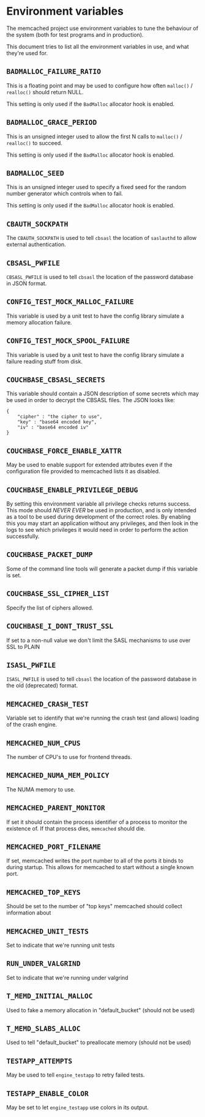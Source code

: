 # Environment variables

The memcached project use environment variables to tune the behaviour
of the system (both for test programs and in production).

This document tries to list all the environment variables in use, and what
they're used for.

## `BADMALLOC_FAILURE_RATIO`
This is a floating point and may be used to configure how often
`malloc()` / `realloc()` should return NULL.

This setting is only used if the `BadMalloc` allocator hook is enabled.

## `BADMALLOC_GRACE_PERIOD`

This is an unsigned integer used to allow the first N calls to
`malloc()` / `realloc()` to succeed.

This setting is only used if the `BadMalloc` allocator hook is enabled.

## `BADMALLOC_SEED`

This is an unsigned integer used to specify a fixed seed for the
random number generator which controls when to fail.

This setting is only used if the `BadMalloc` allocator hook is enabled.

## `CBAUTH_SOCKPATH`

The `CBAUTH_SOCKPATH` is used to tell `cbsasl` the location of `saslauthd`
to allow external authentication.

## `CBSASL_PWFILE`

`CBSASL_PWFILE` is used to tell `cbsasl` the location of the password
database in JSON format.

## `CONFIG_TEST_MOCK_MALLOC_FAILURE`

This variable is used by a unit test to have the config library
simulate a memory allocation failure.

## `CONFIG_TEST_MOCK_SPOOL_FAILURE`

This variable is used by a unit test to have the config library
simulate a failure reading stuff from disk.

## `COUCHBASE_CBSASL_SECRETS`

This variable should contain a JSON description of some secrets
which may be used in order to decrypt the CBSASL files. The
JSON looks like:

    {
        "cipher" : "the cipher to use",
        "key" : "base64 encoded key",
        "iv" : "base64 encoded iv"
    }

## `COUCHBASE_FORCE_ENABLE_XATTR`

May be used to enable support for extended attributes even if
the configuration file provided to memcached lists it as disabled.

## `COUCHBASE_ENABLE_PRIVILEGE_DEBUG`

By setting this environment variable all privilege checks returns
success. This mode should _NEVER EVER_ be used in production, and
is only intended as a tool to be used during development of the
correct roles. By enabling this you may start an application
without any privileges, and then look in the logs to see which
privileges it would need in order to perform the action successfully.

## `COUCHBASE_PACKET_DUMP`

Some of the command line tools will generate a packet dump if this
variable is set.

## `COUCHBASE_SSL_CIPHER_LIST`

Specify the list of ciphers allowed.

## `COUCHBASE_I_DONT_TRUST_SSL`

If set to a non-null value we don't limit the SASL mechanisms
to use over SSL to PLAIN

## `ISASL_PWFILE`

`ISASL_PWFILE` is used to tell `cbsasl` the location of the password
database in the old (deprecated) format.

## `MEMCACHED_CRASH_TEST`

Variable set to identify that we're running the crash test (and allows)
loading of the crash engine.

## `MEMCACHED_NUM_CPUS`

The number of CPU's to use for frontend threads.

## `MEMCACHED_NUMA_MEM_POLICY`

The NUMA memory to use.

## `MEMCACHED_PARENT_MONITOR`

If set it should contain the process identifier of a process to monitor
the existence of. If that process dies, `memcached` should die.

## `MEMCACHED_PORT_FILENAME`

If set, memcached writes the port number to all of the ports it binds
to during startup. This allows for memcached to start without a single
known port.

## `MEMCACHED_TOP_KEYS`

Should be set to the number of "top keys" memcached should collect
information about

## `MEMCACHED_UNIT_TESTS`

Set to indicate that we're running unit tests

## `RUN_UNDER_VALGRIND`

Set to indicate that we're running under valgrind

## `T_MEMD_INITIAL_MALLOC`

Used to fake a memory allocation in "default_bucket" (should not be used)

## `T_MEMD_SLABS_ALLOC`

Used to tell "default_bucket" to preallocate memory (should not be used)

## `TESTAPP_ATTEMPTS`

May be used to tell `engine_testapp` to retry failed tests.

## `TESTAPP_ENABLE_COLOR`

May be set to let `engine_testapp` use colors in its output.
